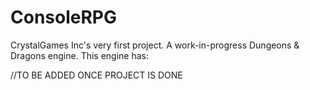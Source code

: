 # ConsoleRPG
CrystalGames Inc's very first project. A work-in-progress Dungeons & Dragons engine. This engine has:

//TO BE ADDED ONCE PROJECT IS DONE
